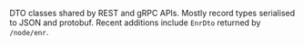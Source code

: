 DTO classes shared by REST and gRPC APIs. Mostly record types serialised to JSON
and protobuf. Recent additions include `EnrDto` returned by `/node/enr`.
